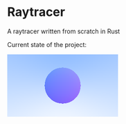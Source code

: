 # Raytracer
A raytracer written from scratch in Rust

Current state of the project:

![Raytracer Output](image.png)